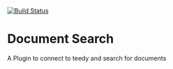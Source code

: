 [![Build Status](https://travis-ci.org/Einrichtungshaus-Ostermann/OstDocumentSearch.svg?branch=master)](https://travis-ci.org/Einrichtungshaus-Ostermann/OstDocumentSearch)
# Document Search
A Plugin to connect to teedy and search for documents